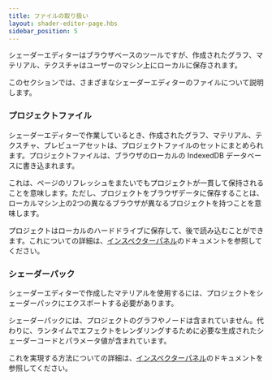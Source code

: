 ```yaml
---
title: ファイルの取り扱い
layout: shader-editor-page.hbs
sidebar_position: 5
---
```


シェーダーエディターはブラウザベースのツールですが、作成されたグラフ、マテリアル、テクスチャはユーザーのマシン上にローカルに保存されます。

このセクションでは、さまざまなシェーダーエディターのファイルについて説明します。

### プロジェクトファイル

シェーダーエディターで作業しているとき、作成されたグラフ、マテリアル、テクスチャ、プレビューアセットは、プロジェクトファイルのセットにまとめられます。プロジェクトファイルは、ブラウザのローカルの IndexedDB データベースに書き込まれます。

これは、ページのリフレッシュをまたいでもプロジェクトが一貫して保持されることを意味します。ただし、プロジェクトをブラウザデータに保存することは、ローカルマシン上の2つの異なるブラウザが異なるプロジェクトを持つことを意味します。

プロジェクトはローカルのハードドライブに保存して、後で読み込むことができます。これについての詳細は、[インスペクターパネル][1]のドキュメントを参照してください。

### シェーダーパック

シェーダーエディターで作成したマテリアルを使用するには、プロジェクトをシェーダーパックにエクスポートする必要があります。

シェーダーパックには、プロジェクトのグラフやノードは含まれていません。代わりに、ランタイムでエフェクトをレンダリングするために必要な生成されたシェーダーコードとパラメータ値が含まれています。

これを実現する方法についての詳細は、[インスペクターパネル][1]のドキュメントを参照してください。

[1]: /shader-editor/window-layout/inspector-pane